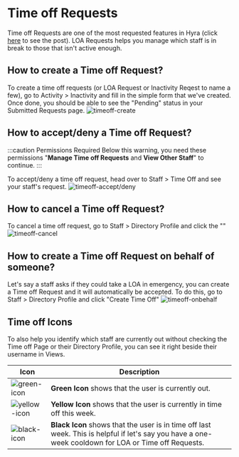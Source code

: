 # Time off Requests
Time off Requests are one of the most requested features in Hyra (click [here](https://feedback.hyra.io/feature-requests/p/inactivity-requests) to see the post). LOA Requests helps you manage which staff is in break to those that isn't active enough.

## How to create a Time off Request?
To create a time off requests (or LOA Request or Inactivity Reqest to name a few), go to Activity > Inactivity and fill in the simple form that we've created. Once done, you should be able to see the "Pending" status in your Submitted Requests page.
![timeoff-create](/img/timeoff-staff.gif)

## How to accept/deny a Time off Request?
:::caution Permissions Required
  Below this warning, you need these permissions "**Manage Time off Requests** and **View Other Staff**" to continue.
:::
  
To accept/deny a time off request, head over to Staff > Time Off and see your staff's request.
![timeoff-accept/deny](/img/timeoff-staffadmin.gif)
  
## How to cancel a Time off Request?
To cancel a time off request, go to Staff > Directory Profile and click the ""
![timeoff-cancel](/img/timeoff-cancel.gif)

## How to create a Time off Request on behalf of someone?
Let's say a staff asks if they could take a LOA in emergency, you can create a Time off Request and it will automatically be accepted. To do this, go to Staff > Directory Profile and click "Create Time Off"
![timeoff-onbehalf](/img/timeoff-onbehalf.gif)

## Time off Icons
To also help you identify which staff are currently out without checking the Time off Page or their Directory Profile, you can see it right beside their username in Views.

| Icon | Description |
| -- | -- |
| ![green-icon](/img/) | **Green Icon** shows that the user is currently out. |
| ![yellow-icon](/img/) | **Yellow Icon** shows that the user is currently in time off this week. |
| ![black-icon](/img/) | **Black Icon** shows that the user is in time off last week. This is helpful if let's say you have a one-week cooldown for LOA or Time off Requests. |
